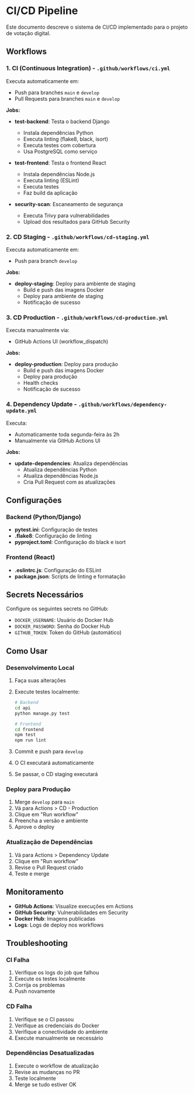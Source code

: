 # CI/CD Pipeline

Este documento descreve o sistema de CI/CD implementado para o projeto de votação digital.

## Workflows

### 1. CI (Continuous Integration) - `.github/workflows/ci.yml`

Executa automaticamente em:
- Push para branches `main` e `develop`
- Pull Requests para branches `main` e `develop`

**Jobs:**
- **test-backend**: Testa o backend Django
  - Instala dependências Python
  - Executa linting (flake8, black, isort)
  - Executa testes com cobertura
  - Usa PostgreSQL como serviço

- **test-frontend**: Testa o frontend React
  - Instala dependências Node.js
  - Executa linting (ESLint)
  - Executa testes
  - Faz build da aplicação

- **security-scan**: Escaneamento de segurança
  - Executa Trivy para vulnerabilidades
  - Upload dos resultados para GitHub Security

### 2. CD Staging - `.github/workflows/cd-staging.yml`

Executa automaticamente em:
- Push para branch `develop`

**Jobs:**
- **deploy-staging**: Deploy para ambiente de staging
  - Build e push das imagens Docker
  - Deploy para ambiente de staging
  - Notificação de sucesso

### 3. CD Production - `.github/workflows/cd-production.yml`

Executa manualmente via:
- GitHub Actions UI (workflow_dispatch)

**Jobs:**
- **deploy-production**: Deploy para produção
  - Build e push das imagens Docker
  - Deploy para produção
  - Health checks
  - Notificação de sucesso

### 4. Dependency Update - `.github/workflows/dependency-update.yml`

Executa:
- Automaticamente toda segunda-feira às 2h
- Manualmente via GitHub Actions UI

**Jobs:**
- **update-dependencies**: Atualiza dependências
  - Atualiza dependências Python
  - Atualiza dependências Node.js
  - Cria Pull Request com as atualizações

## Configurações

### Backend (Python/Django)

- **pytest.ini**: Configuração de testes
- **.flake8**: Configuração de linting
- **pyproject.toml**: Configuração do black e isort

### Frontend (React)

- **.eslintrc.js**: Configuração do ESLint
- **package.json**: Scripts de linting e formatação

## Secrets Necessários

Configure os seguintes secrets no GitHub:

- `DOCKER_USERNAME`: Usuário do Docker Hub
- `DOCKER_PASSWORD`: Senha do Docker Hub
- `GITHUB_TOKEN`: Token do GitHub (automático)

## Como Usar

### Desenvolvimento Local

1. Faça suas alterações
2. Execute testes localmente:
   ```bash
   # Backend
   cd api
   python manage.py test
   
   # Frontend
   cd frontend
   npm test
   npm run lint
   ```

3. Commit e push para `develop`
4. O CI executará automaticamente
5. Se passar, o CD staging executará

### Deploy para Produção

1. Merge `develop` para `main`
2. Vá para Actions > CD - Production
3. Clique em "Run workflow"
4. Preencha a versão e ambiente
5. Aprove o deploy

### Atualização de Dependências

1. Vá para Actions > Dependency Update
2. Clique em "Run workflow"
3. Revise o Pull Request criado
4. Teste e merge

## Monitoramento

- **GitHub Actions**: Visualize execuções em Actions
- **GitHub Security**: Vulnerabilidades em Security
- **Docker Hub**: Imagens publicadas
- **Logs**: Logs de deploy nos workflows

## Troubleshooting

### CI Falha
1. Verifique os logs do job que falhou
2. Execute os testes localmente
3. Corrija os problemas
4. Push novamente

### CD Falha
1. Verifique se o CI passou
2. Verifique as credenciais do Docker
3. Verifique a conectividade do ambiente
4. Execute manualmente se necessário

### Dependências Desatualizadas
1. Execute o workflow de atualização
2. Revise as mudanças no PR
3. Teste localmente
4. Merge se tudo estiver OK 